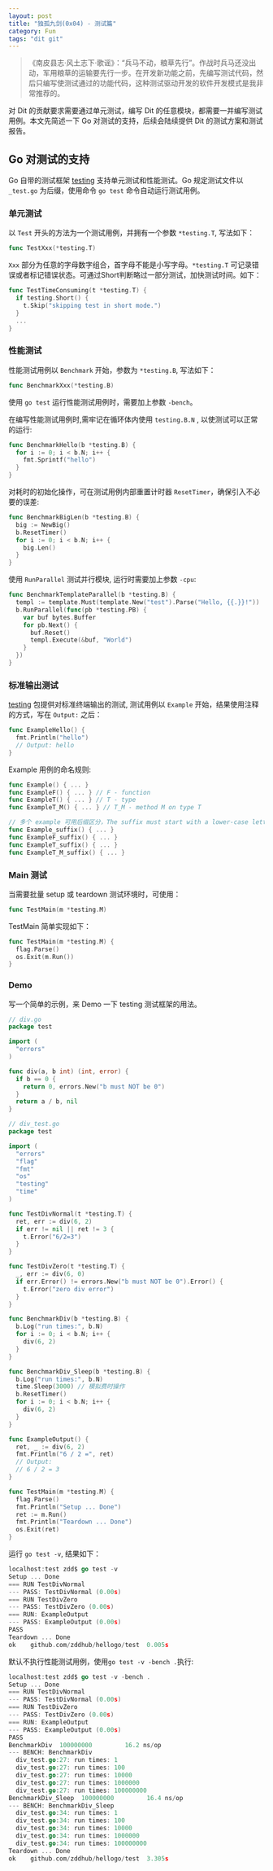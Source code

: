 ```yaml
---
layout: post
title: "独孤九剑(0x04) - 测试篇"
category: Fun
tags: "dit git"
---
```


> 《南皮县志·风土志下·歌谣》：“兵马不动，粮草先行”。作战时兵马还没出动，军用粮草的运输要先行一步。在开发新功能之前，先编写测试代码，然后只编写使测试通过的功能代码，这种测试驱动开发的软件开发模式是我非常推荐的。

对 Dit 的贡献要求需要通过单元测试，编写 Dit 的任意模块，都需要一并编写测试用例。本文先简述一下 Go 对测试的支持，后续会陆续提供 Dit 的测试方案和测试报告。

<!-- more -->

Go 对测试的支持
-------------

Go 自带的测试框架 [testing](http://golang.org/pkg/testing/) 支持单元测试和性能测试。Go 规定测试文件以 `_test.go` 为后缀，使用命令 `go test` 命令自动运行测试用例。

### 单元测试

以 `Test` 开头的方法为一个测试用例，并拥有一个参数 `*testing.T`, 写法如下：

```go
func TestXxx(*testing.T)
```

`Xxx` 部分为任意的字母数字组合，首字母不能是小写字母。`*testing.T` 可记录错误或者标记错误状态。可通过Short判断略过一部分测试，加快测试时间。如下：

```go
func TestTimeConsuming(t *testing.T) {
  if testing.Short() {
    t.Skip("skipping test in short mode.")
  }
  ...
}
```

### 性能测试

性能测试用例以 `Benchmark` 开始，参数为 `*testing.B`, 写法如下：

```go
func BenchmarkXxx(*testing.B)
```

使用 `go test` 运行性能测试用例时，需要加上参数 `-bench`。

在编写性能测试用例时,需牢记在循环体内使用 `testing.B.N` , 以使测试可以正常的运行:

```go
func BenchmarkHello(b *testing.B) {
  for i := 0; i < b.N; i++ {
    fmt.Sprintf("hello")
  }
}
```

对耗时的初始化操作，可在测试用例内部重置计时器 `ResetTimer`，确保引入不必要的误差:

```go
func BenchmarkBigLen(b *testing.B) {
  big := NewBig()
  b.ResetTimer()
  for i := 0; i < b.N; i++ {
    big.Len()
  }
}
```

使用 `RunParallel` 测试并行模块, 运行时需要加上参数 `-cpu`:

```go
func BenchmarkTemplateParallel(b *testing.B) {
  templ := template.Must(template.New("test").Parse("Hello, {{.}}!"))
  b.RunParallel(func(pb *testing.PB) {
    var buf bytes.Buffer
    for pb.Next() {
      buf.Reset()
      templ.Execute(&buf, "World")
    }
  })
}
```

### 标准输出测试

[testing](http://golang.org/pkg/testing/) 包提供对标准终端输出的测试, 测试用例以 `Example` 开始，结果使用注释的方式，写在 `Output:` 之后：

```go
func ExampleHello() {
  fmt.Println("hello")
  // Output: hello
}
```

Example 用例的命名规则:

```go
func Example() { ... }
func ExampleF() { ... } // F - function
func ExampleT() { ... } // T - type
func ExampleT_M() { ... } // T_M - method M on type T

// 多个 example 可用后缀区分，The suffix must start with a lower-case letter.
func Example_suffix() { ... }
func ExampleF_suffix() { ... }
func ExampleT_suffix() { ... }
func ExampleT_M_suffix() { ... }
```

### Main 测试

当需要批量 setup 或 teardown 测试环境时，可使用：

```go
func TestMain(m *testing.M)
```

TestMain 简单实现如下：

```go
func TestMain(m *testing.M) {
  flag.Parse()
  os.Exit(m.Run())
}
```

### Demo

写一个简单的示例，来 Demo 一下 testing 测试框架的用法。

```go
// div.go
package test

import (
  "errors"
)

func div(a, b int) (int, error) {
  if b == 0 {
    return 0, errors.New("b must NOT be 0")
  }
  return a / b, nil
}

// div_test.go
package test

import (
  "errors"
  "flag"
  "fmt"
  "os"
  "testing"
  "time"
)

func TestDivNormal(t *testing.T) {
  ret, err := div(6, 2)
  if err != nil || ret != 3 {
    t.Error("6/2=3")
  }
}

func TestDivZero(t *testing.T) {
  _, err := div(6, 0)
  if err.Error() != errors.New("b must NOT be 0").Error() {
    t.Error("zero div error")
  }
}

func BenchmarkDiv(b *testing.B) {
  b.Log("run times:", b.N)
  for i := 0; i < b.N; i++ {
    div(6, 2)
  }
}

func BenchmarkDiv_Sleep(b *testing.B) {
  b.Log("run times:", b.N)
  time.Sleep(3000) // 模拟费时操作
  b.ResetTimer()
  for i := 0; i < b.N; i++ {
    div(6, 2)
  }
}

func ExampleOutput() {
  ret, _ := div(6, 2)
  fmt.Println("6 / 2 =", ret)
  // Output:
  // 6 / 2 = 3
}

func TestMain(m *testing.M) {
  flag.Parse()
  fmt.Println("Setup ... Done")
  ret := m.Run()
  fmt.Println("Teardown ... Done")
  os.Exit(ret)
}
```

运行 `go test -v`, 结果如下：

```go
localhost:test zdd$ go test -v
Setup ... Done
=== RUN TestDivNormal
--- PASS: TestDivNormal (0.00s)
=== RUN TestDivZero
--- PASS: TestDivZero (0.00s)
=== RUN: ExampleOutput
--- PASS: ExampleOutput (0.00s)
PASS
Teardown ... Done
ok    github.com/zddhub/hellogo/test  0.005s
```

默认不执行性能测试用例，使用`go test -v -bench .`执行:

```go
localhost:test zdd$ go test -v -bench .
Setup ... Done
=== RUN TestDivNormal
--- PASS: TestDivNormal (0.00s)
=== RUN TestDivZero
--- PASS: TestDivZero (0.00s)
=== RUN: ExampleOutput
--- PASS: ExampleOutput (0.00s)
PASS
BenchmarkDiv  100000000         16.2 ns/op
--- BENCH: BenchmarkDiv
  div_test.go:27: run times: 1
  div_test.go:27: run times: 100
  div_test.go:27: run times: 10000
  div_test.go:27: run times: 1000000
  div_test.go:27: run times: 100000000
BenchmarkDiv_Sleep  100000000         16.4 ns/op
--- BENCH: BenchmarkDiv_Sleep
  div_test.go:34: run times: 1
  div_test.go:34: run times: 100
  div_test.go:34: run times: 10000
  div_test.go:34: run times: 1000000
  div_test.go:34: run times: 100000000
Teardown ... Done
ok    github.com/zddhub/hellogo/test  3.305s
```
